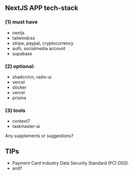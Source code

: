 ## NextJS APP tech-stack

### (1) must have

- nextjs
- tailwindcss
- stripe, paypal, cryptocurrency
- auth, socialmedia account
- supabase

### (2) optional:

- shadcn/cn, radix-ui
- vercel
- docker
- vercel
- prisma

### (3) tools

- context7
- taskmaster-ai

Any supplements or suggestions?

## TIPs

- Payment Card Industry Data Security Standard (PCI DSS).
- and?
